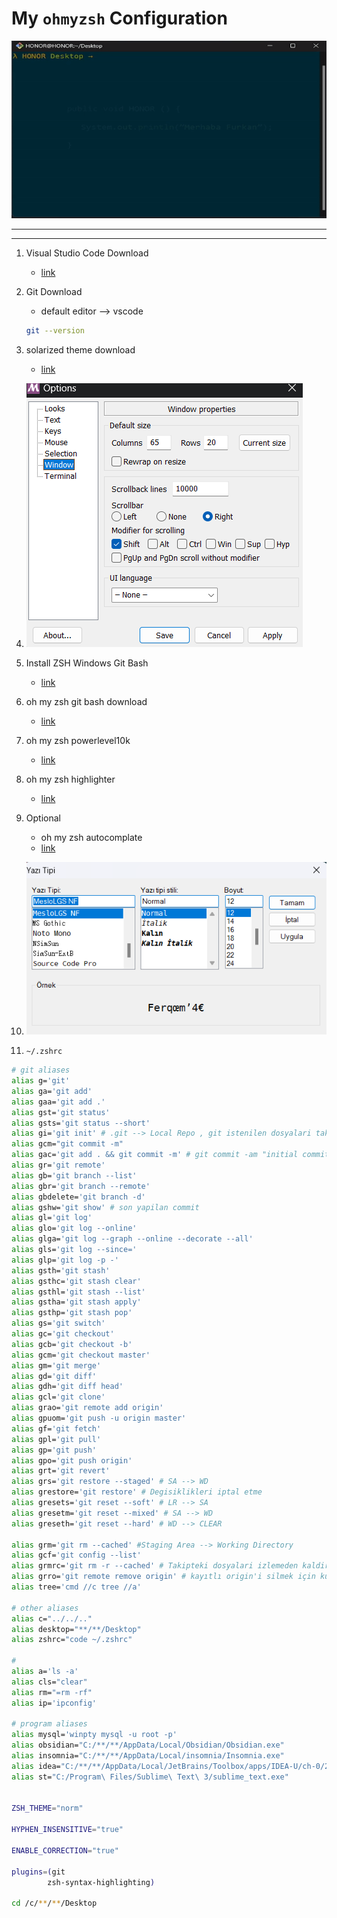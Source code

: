 # My `ohmyzsh` Configuration

![ohmyzsh](/images/ohmyzsh.gif)

---

---

1. Visual Studio Code Download
   - [link](https://code.visualstudio.com/download)
2. Git Download
   - default editor --> vscode
   ```zsh
   git --version
   ```
3. solarized theme download
   - [link](https://github.com/speedpacer/gitbash_solarized)
4. ![options](./images/GitBashSize.png)
5. Install ZSH Windows Git Bash
   - [link](https://gist.github.com/fworks/af4c896c9de47d827d4caa6fd7154b6b)
6. oh my zsh git bash download
   - [link](https://gist.github.com/fworks/af4c896c9de47d827d4caa6fd7154b6b)
7. oh my zsh powerlevel10k
   - [link](https://github.com/romkatv/powerlevel10k)
8. oh my zsh highlighter
   - [link](https://github.com/zsh-users/zsh-syntax-highlighting/blob/master/INSTALL.md)
9. Optional

   - oh my zsh autocomplate
   - [link](https://gist.github.com/n1snt/454b879b8f0b7995740ae04c5fb5b7df)

10. ![font](./images/GitBashFont.png)
11. `~/.zshrc`

```sh
# git aliases
alias g='git'
alias ga='git add'
alias gaa='git add .'
alias gst='git status'
alias gsts='git status --short'
alias gi='git init' # .git --> Local Repo , git istenilen dosyalari takip etsin
alias gcm="git commit -m"
alias gac='git add . && git commit -m' # git commit -am "initial commit"
alias gr='git remote'
alias gb='git branch --list'
alias gbr='git branch --remote'
alias gbdelete='git branch -d'
alias gshw='git show' # son yapilan commit
alias gl='git log'
alias glo='git log --online'
alias glga='git log --graph --online --decorate --all'
alias gls='git log --since='
alias glp='git log -p -'
alias gsth='git stash'
alias gsthc='git stash clear'
alias gsthl='git stash --list'
alias gstha='git stash apply'
alias gsthp='git stash pop'
alias gs='git switch'
alias gc='git checkout'
alias gcb='git checkout -b'
alias gcm='git checkout master'
alias gm='git merge'
alias gd='git diff'
alias gdh='git diff head'
alias gcl='git clone'
alias grao='git remote add origin'
alias gpuom='git push -u origin master'
alias gf='git fetch'
alias gpl='git pull'
alias gp='git push'
alias gpo='git push origin'
alias grt='git revert'
alias grs='git restore --staged' # SA --> WD
alias grestore='git restore' # Degisiklikleri iptal etme
alias gresets='git reset --soft' # LR --> SA
alias gresetm='git reset --mixed' # SA --> WD
alias greseth='git reset --hard' # WD --> CLEAR

alias grm='git rm --cached' #Staging Area --> Working Directory
alias gcf='git config --list'
alias grmrc='git rm -r --cached' # Takipteki dosyalari izlemeden kaldir
alias grro='git remote remove origin' # kayıtlı origin'i silmek için kullanılır
alias tree='cmd //c tree //a'

# other aliases
alias c="../../.."
alias desktop="**/**/Desktop"
alias zshrc="code ~/.zshrc"

#
alias a='ls -a'
alias cls="clear"
alias rm="=rm -rf"
alias ip='ipconfig'

# program aliases
alias mysql='winpty mysql -u root -p'
alias obsidian="C:/**/**/AppData/Local/Obsidian/Obsidian.exe"
alias insomnia="C:/**/**/AppData/Local/insomnia/Insomnia.exe"
alias idea="C:/**/**/AppData/Local/JetBrains/Toolbox/apps/IDEA-U/ch-0/223.8617.56/bin/idea64.exe"
alias st="C:/Program\ Files/Sublime\ Text\ 3/sublime_text.exe"


ZSH_THEME="norm"

HYPHEN_INSENSITIVE="true"

ENABLE_CORRECTION="true"

plugins=(git
        zsh-syntax-highlighting)

cd /c/**/**/Desktop
```
